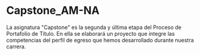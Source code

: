 # Capstone_AM-NA
La asignatura "Capstone" es la segunda y última etapa del Proceso de Portafolio de Título. En ella se elaborará un proyecto que integre las competencias del perfil de egreso que hemos desarrollado durante nuestra carrera.
